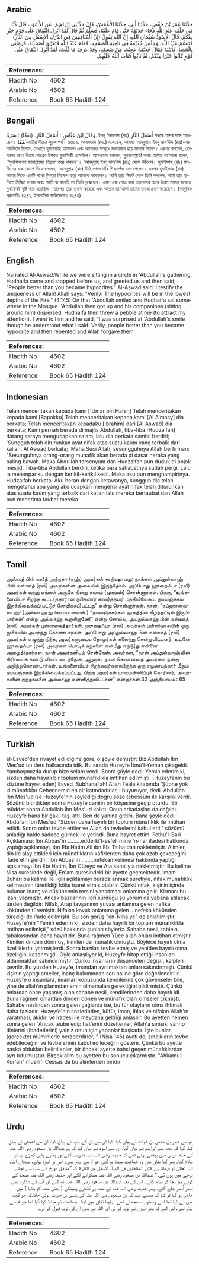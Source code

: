 ## Arabic


<div dir="rtl" lang="ar" style={{fontSize:'larger',backgroundColor:'#f8f9fa',padding:20}}>
حَدَّثَنَا عُمَرُ بْنُ حَفْصٍ، حَدَّثَنَا أَبِي، حَدَّثَنَا الأَعْمَشُ، قَالَ حَدَّثَنِي إِبْرَاهِيمُ، عَنِ الأَسْوَدِ، قَالَ كُنَّا فِي حَلْقَةِ عَبْدِ اللَّهِ فَجَاءَ حُذَيْفَةُ حَتَّى قَامَ عَلَيْنَا، فَسَلَّمَ ثُمَّ قَالَ لَقَدْ أُنْزِلَ النِّفَاقُ عَلَى قَوْمٍ خَيْرٍ مِنْكُمْ‏.‏ قَالَ الأَسْوَدُ سُبْحَانَ اللَّهِ، إِنَّ اللَّهَ يَقُولُ ‏(‏إِنَّ الْمُنَافِقِينَ فِي الدَّرَكِ الأَسْفَلِ مِنَ النَّارِ‏)‏ فَتَبَسَّمَ عَبْدُ اللَّهِ، وَجَلَسَ حُذَيْفَةُ فِي نَاحِيَةِ الْمَسْجِدِ، فَقَامَ عَبْدُ اللَّهِ فَتَفَرَّقَ أَصْحَابُهُ، فَرَمَانِي بِالْحَصَا، فَأَتَيْتُهُ فَقَالَ حُذَيْفَةُ عَجِبْتُ مِنْ ضَحِكِهِ، وَقَدْ عَرَفَ مَا قُلْتُ، لَقَدْ أُنْزِلَ النِّفَاقُ عَلَى قَوْمٍ كَانُوا خَيْرًا مِنْكُمْ، ثُمَّ تَابُوا فَتَابَ اللَّهُ عَلَيْهِمْ‏.‏
</div>
<div style={{backgroundColor:'#f8f9fa',padding:20, marginBottom: 10}}><table> <thead> <tr> <th>References:</th> <th></th> </tr> </thead> <tbody><tr><td>Hadith No</td><td>4602</td></tr><tr><td>Arabic No</td><td>4602</td></tr><tr><td>Reference</td><td>Book 65 Hadith 124</td></tr></tbody></table></div>

## Bengali


<div dir="ltr" lang="bn" style={{fontSize:'larger',backgroundColor:'#f8f9fa',padding:20}}>
وَقَالَ ابْنُ عَبَّاسٍ : أَسْفَلَ النَّارِ. (نَفَقًا) : سَرَبًا. ইবনু ‘আব্বাস (রাঃ) أَسْفَلَ النَّارِ সম্বন্ধে পদের সঙ্গে পড়েছেন। نَفَقًا-মাটির নীচের সুড়ঙ্গ পথ। ৪৬০২. আসওয়াদ (রহ.) বলেছেন, আমরা ‘আবদুল্লাহ ইবনু মাস‘উদ (রাঃ)-এর মজলিসে ছিলাম, সেখানে হুযাইফাহ আসলেন এবং আমাদের সম্মুখে দন্ডায়মান হয়ে সালাম দিলেন। এরপর বললেন, তোমাদের চেয়ে উত্তম গোত্রের উপরও মুনাফিকী এসেছিল। আসওয়াদ বললেন, সুবহানাল্লাহ! অথচ আল্লাহ তা‘আলা বলেন, ‘‘মুনাফিকগণ জাহান্নামের নিম্নতম স্তরে থাকবে’’। ‘আবদুল্লাহ ইবনু মাস‘উদ (রাঃ) হেসে উঠলেন। হুযাইফাহ (রাঃ) মসজিদের এক কোণে গিয়ে বসলেন, ‘আবদুল্লাহ (রাঃ) উঠে গেলে তাঁর শিষ্যবর্গও চলে গেলেন। এরপর হুযাইফাহ (রাঃ) আমার দিকে একটি পাথর টুকরো নিক্ষেপ করে আমাকে ডাকলেন। আমি তার নিকট গেলে তিনি বললেন, আমি তার হাসিতে বিস্মিত হলাম অথচ আমি যা বলেছি তা তিনি বুঝেছেন। এমন এক গোত্র যারা তোমাদের চেয়ে উত্তম তাদের মধ্যেও মুনাফিকী সৃষ্টি করা হয়েছিল। তারপর তারা তওবা করেছে এবং আল্লাহ তা‘আলা তাদের তওবা গ্রহণ করেছেন। (আধুনিক প্রকাশনীঃ ৪২৪১, ইসলামিক ফাউন্ডেশনঃ ৪২৪৪)
</div>
<div style={{backgroundColor:'#f8f9fa',padding:20, marginBottom: 10}}><table> <thead> <tr> <th>References:</th> <th></th> </tr> </thead> <tbody><tr><td>Hadith No</td><td>4602</td></tr><tr><td>Arabic No</td><td>4602</td></tr><tr><td>Reference</td><td>Book 65 Hadith 124</td></tr></tbody></table></div>

## English


<div dir="ltr" lang="en" style={{fontSize:'larger',backgroundColor:'#f8f9fa',padding:20}}>
Narrated Al-Aswad:While we were sitting in a circle in 'Abdullah's gathering, Hudhaifa came and stopped before us, and greeted us and then said, "People better than you became hypocrites." Al-Aswad said: I testify the uniqueness of Allah! Allah says: "Verily! The hypocrites will be in the lowest depths of the Fire." (4.145) On that 'Abdullah smiled and Hudhaifa sat somewhere in the Mosque. 'Abdullah then got up and his companions (sitting around him) dispersed. Hudhaifa then threw a pebble at me (to attract my attention). I went to him and he said, "I was surprised at 'Abdullah's smile though he understood what I said. Verily, people better than you became hypocrite and then repented and Allah forgave them
</div>
<div style={{backgroundColor:'#f8f9fa',padding:20, marginBottom: 10}}><table> <thead> <tr> <th>References:</th> <th></th> </tr> </thead> <tbody><tr><td>Hadith No</td><td>4602</td></tr><tr><td>Arabic No</td><td>4602</td></tr><tr><td>Reference</td><td>Book 65 Hadith 124</td></tr></tbody></table></div>

## Indonesian


<div dir="ltr" lang="id" style={{fontSize:'larger',backgroundColor:'#f8f9fa',padding:20}}>
Telah menceritakan kepada kami ['Umar bin Hafsh] Telah menceritakan kepada kami [Bapakku] Telah menceritakan kepada kami [Al A'masy] dia berkata; Telah menceritakan kepadaku [Ibrahim] dari [Al Aswad] dia berkata; Kami pernah berada di majlis Abdullah, tiba-tiba [Hudzaifah] datang seraya mengucapkan salam, lalu dia berkata sambil berdiri; 'Sungguh telah diturunkan ayat nifak atas suatu kaum yang terbaik dari kalian. Al Aswad berkata; 'Maha Suci Allah, sesungguhnya Allah berfirman: "Sesunguhnya orang-orang munafik akan berada di dasar neraka yang paling bawah. Maka Abdullah tersenyum dan Hudzaifah pun duduk di pojok mesjid. Tiba-tiba Abdullah berdiri, ketika para sahabatnya sudah pergi. Lalu ia melempariku dengan kerikil-kerikil kecil. Maka aku pun menghampirinya. Hudzaifah berkata; Aku heran dengan ketawanya, sungguh dia telah mengetahui apa yang aku ucapkan mengenai ayat nifak telah diturunkan atas suatu kaum yang terbaik dari kalian lalu mereka bertaubat dan Allah pun menerima taubat mereka
</div>
<div style={{backgroundColor:'#f8f9fa',padding:20, marginBottom: 10}}><table> <thead> <tr> <th>References:</th> <th></th> </tr> </thead> <tbody><tr><td>Hadith No</td><td>4602</td></tr><tr><td>Arabic No</td><td>4602</td></tr><tr><td>Reference</td><td>Book 65 Hadith 124</td></tr></tbody></table></div>

## Tamil


<div dir="ltr" lang="ta" style={{fontSize:'larger',backgroundColor:'#f8f9fa',padding:20}}>
அஸ்வத் பின் யஸீத் அந்நகஈ (ரஹ்) அவர்கள் கூறியதாவது: நாங்கள் அப்துல்லாஹ் பின் மஸ்ஊத் (ரலி) அவர்களின் அவையில் இருந்தோம். அப்போது ஹுதைஃபா (ரலி) அவர்கள் வந்து எங்கள் அருகே நின்று சலாம் (முகமன்) சொன்னார்கள். பிறகு, “உங்களைவிடச் சிறந்த கூட்ட(த்தாரான நபிகளார் கால)த்தவர் மத்தியிலேகூட நயவஞ்சகம் இறக்கிவைக்கப்(பட்டுச் சோதிக்கப்)பட்டது” என்று சொன்னார்கள். நான், “சுப்ஹானல்லாஹ்! (அல்லாஹ் தூய்மையானவன்.) “நயவஞ்சகர்கள் நரகத்தின் கீழ்த்தட்டில் இருப்பார்கள்' என்று அல்லாஹ் கூறுகிறானே!” என்று சொல்ல, அப்துல்லாஹ் பின் மஸ்ஊத் (ரலி) அவர்கள் புன்னகைத்தார்கள். ஹுதைஃபா (ரலி) அவர்கள் பள்ளிவாசலின் ஒரு மூலையில் அமர்ந்து கொண்டார்கள். அப்போது அப்துல்லாஹ் பின் மஸ்ஊத் (ரலி) அவர்கள் எழுந்து நிற்க, அவர்களுடைய தோழர்கள் கலைந்து சென்றுவிட்டனர். உடனே ஹுதைஃபா (ரலி) அவர்கள் பொடிக் கற்களை என்மீது எறிந்(து என்னை அழைத்)தார்கள். நான் அவர்களிடம் சென்றேன். அவர்கள், “நான் அப்துல்லாஹ்வின் சிரிப்பைக் கண்டு வியப்படைந்தேன். ஆனால், நான் சொன்னதை அவர்கள் நன்கு அறிந்துகொண்டார்கள். உங்களைவிடச் சிறந்தவர்களாயிருந்த ஒரு சமுதாயத்தார் மீதும் நயவஞ்சகம் இறக்கிவைக்கப்பட்டது. பிறகு அவர்கள் பாவமன்னிப்புக் கோரினர்; அவர்களின் குற்றங்களை அல்லாஹ் மன்னித்துவிட்டான்” என்றார்கள்.32 அத்தியாயம் : 65
</div>
<div style={{backgroundColor:'#f8f9fa',padding:20, marginBottom: 10}}><table> <thead> <tr> <th>References:</th> <th></th> </tr> </thead> <tbody><tr><td>Hadith No</td><td>4602</td></tr><tr><td>Arabic No</td><td>4602</td></tr><tr><td>Reference</td><td>Book 65 Hadith 124</td></tr></tbody></table></div>

## Turkish


<div dir="ltr" lang="tr" style={{fontSize:'larger',backgroundColor:'#f8f9fa',padding:20}}>
el-Esved'den rivayet edildiğine göre, o şöyle demiştir: Biz Abdullah İbn Mes'ud'un ders halkasında idik. Bu sırada Huzeyfe İbnu'l-Yeman çıkageldi. Yanıbaşımızda durup bize selam verdi. Sonra şöyle dedi: Yemin ederim ki, sizden daha hayırlı bir toplum münafıklıkla imtihan edilmişti. [Huzeyfenin bu sözüne hayret eden] Esved, Subhanallah! Allah Teala kitabında 'Şüphe yok ki münafıklar Cehennemin en alt katındadırlar, i buyuruyor, dedi. Abdullah İbn Mes'ud ise Huzeyfe'nin söylediği doğru söze tebessüm ile karşılık verdi. Sözünü bitirdikten sonra Huzeyfe camiin bir köşesine geçip oturdu. Bir müddet sonra Abdullah İbn Mes'ud kalktı. Onun arkadaşları da dağıldı. Huzeyfe bana bir çakıl taşı attı. Ben de yanına gittim. Bana şöyle dedi: Abdullah İbn Mes'ud "Sizden daha hayırlı bir toplum münafıklık ile imtihan edildi. Sonra onlar tevbe ettiler ve Allah da tevbelerini kabul etti," sözümü anladığı halde sadece gülmek ile yetindi. Buna hayret ettim. Fethu'l-Bari Açıklaması: İbn Abbas'ın .........edderki'l-esfeli mine 'n-nar ifadesi hakkında yaptığı açıklamayı, ıbn Ebı Hatim Ali ıbn Ebı Talha'dan nakletmiştir. Alimler, din ile alay ettikleri için münafıkların kafirlerden daha çok azab çekeceğini ifade etmişlerdir.' İbn Abbas'ın ........nefekan kelimesi hakkında yaptığı açıklamayı İbn Ebı Hatim, İbn Cüreyc ve Ata kanalıyla nakletmiştir. Bu kelime Nisa suresinde değil, En'am suresindeki bir ayette geçmektedir. İmam Buharı bu kelime ile ilgili açıklamayı burada anmak suretiyle, nifak!münafıklık kelimesinin türetildiği köke işaret etmiş olabilir. Çünkü nifak, kişinin içinde bulunan inanç ve düşüncenin tersini yansıtması anlamına gelir. Kirmanı bu izahı yapmıştır. Ancak bazılarının ileri sürdüğü şu yorum da yabana atılacak türden değildir: Nifak, Arap tavşanının yuvası anlamına gelen nafika kökünden türemiştir. Nifakın kovuk anlamına gelen ...nefeka kökünden türediği de ifade edilmiştir. Bu son görüş "en-Niha.ye" de anlatılmıştır. Huzeyfe'nin "Yemin ederim ki, sizden daha hayırlı bir toplum münafıklıkla imtihan edilmişti," sözü hakkında şunları söyleriz. Sahabe nesli, tabieın tabakasından daha hayırlıdır. Buna rağmen Yüce allah onları imtihan etmiştir. Kimileri dinden dönmüş, kimileri de münafık olmuştu. Böylece hayırlı olma özelliklerini yitirmişlerdi. Sonra bazıları tevbe etmiş ve yeniden hayırlı olma özelliğini kazanmışdı. Öyle anlaşılıyor ki, Huzeyfe hitap ettiği insanları aldanmaktan sakındırmıştır. Çünkü insanların düşünceleri değişir, kalpleri çevrilir. Bu yüzden Huzeyfe, imandan ayrılmaktan onları sakındırmıştı. Çünkü kişinin yaptığı ameller, inanç bakımından son haline göre değerlendirilir. Huzeyfe o insanlara, imanları konusunda kendilerine çok güvenseler bile, yine de allah'ın planından emin olmamaları gerektiğini bildirmiştir. Çünkü onlardan önce yaşamış olan sahabe nesii, kendilerinden daha hayırlı idi. Buna rağmen onlardan dinden dönen ve münafık olan kimseler çıkmıştı. Sahabe neslinden sonra gelen çağlarda ise, bu tür olayların olma ihtimali daha fazladır. Huzeyfe'nin sözlerinden, küfür, iman, ihlas ve nifakın Allah'ın yaratması, akidiri ve iradesi ile meydana geldiği anlaşılır. Bu ayetten hemen sonra gelen "Ancak teube edip hal/erini düzeltenler, Allah'a sımsıkı sanhp dinlerini (ibadetlerini) yalnız onun için yapanlar başkadır. İşte bunlar (gerçekte) müminlerle beraberdirler, " (Nisa 146) ayeti de, zındıkların tevbe edebileceğini ve tevbelerinin kabul edileceğini gösterir. Çünkü bu ayette başka oldukları belirtilenler, bir önceki ayette bahsi geçen münafıklardan ayrı tutulmuştur. Birçok alim bu ayetten bu sonucu çıkarmıştır. "Ahkamu'l-Kur'an" müellifi Cessas da bu alimlerden biridir
</div>
<div style={{backgroundColor:'#f8f9fa',padding:20, marginBottom: 10}}><table> <thead> <tr> <th>References:</th> <th></th> </tr> </thead> <tbody><tr><td>Hadith No</td><td>4602</td></tr><tr><td>Arabic No</td><td>4602</td></tr><tr><td>Reference</td><td>Book 65 Hadith 124</td></tr></tbody></table></div>

## Urdu


<div dir="rtl" lang="ur" style={{fontSize:'larger',backgroundColor:'#f8f9fa',padding:20}}>
ہم سے عمر بن حفص بن غیاث نے بیان کیا، کہا ان سے ان کے باپ نے بیان کیا، ان سے اعمش نے بیان کیا، کہا کہ مجھ سے ابراہیم نے بیان کیا، ان سے اسود نے بیان کیا کہ ہم عبداللہ بن مسعود رضی اللہ عنہ کے حلقہ درس میں بیٹھے ہوئے تھے کہ حذیفہ رضی اللہ عنہ تشریف لائے اور ہمارے پاس کھڑے ہو کر سلام کیا۔ پھر کہا نفاق میں وہ جماعت مبتلا ہو گئی جو تم سے بہتر تھی۔ اس پر اسود بولے، سبحان اللہ، اللہ تعالیٰ تو فرماتا ہے «إن المنافقين في الدرك الأسفل من النار‏» کہ ”منافق دوزخ کے سب سے نچلے درجے میں ہوں گے۔“ عبداللہ بن مسعود رضی اللہ عنہ مسکرانے لگے اور حذیفہ رضی اللہ عنہ مسجد کے کونے میں جا کر بیٹھ گئے۔ اس کے بعد عبداللہ بن مسعود رضی اللہ عنہ اٹھ گئے اور آپ کے شاگرد بھی اِدھر اُدھر چلے گئے۔ پھر حذیفہ رضی اللہ عنہ نے مجھ پر کنکری پھینکی ( یعنی مجھ کو بلایا ) میں حاضر ہو گیا تو کہا کہ مجھے عبداللہ بن مسعود رضی اللہ عنہ کی ہنسی پر حیرت ہوئی حالانکہ جو کچھ میں نے کہا تھا اسے وہ خوب سمجھتے تھے۔ یقیناً نفاق میں ایک جماعت کو مبتلا کیا گیا تھا جو تم سے بہتر تھی، اس لیے کہ پھر انہوں نے توبہ کر لی اور اللہ نے بھی ان کی توبہ قبول کر لی۔
</div>
<div style={{backgroundColor:'#f8f9fa',padding:20, marginBottom: 10}}><table> <thead> <tr> <th>References:</th> <th></th> </tr> </thead> <tbody><tr><td>Hadith No</td><td>4602</td></tr><tr><td>Arabic No</td><td>4602</td></tr><tr><td>Reference</td><td>Book 65 Hadith 124</td></tr></tbody></table></div>